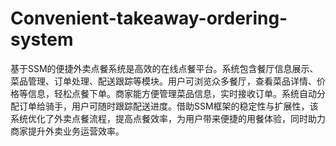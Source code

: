 # Convenient-takeaway-ordering-system
基于SSM的便捷外卖点餐系统是高效的在线点餐平台。系统包含餐厅信息展示、菜品管理、订单处理、配送跟踪等模块。用户可浏览众多餐厅，查看菜品详情、价格等信息，轻松点餐下单。商家能方便管理菜品信息，实时接收订单。系统自动分配订单给骑手，用户可随时跟踪配送进度。借助SSM框架的稳定性与扩展性，该系统优化了外卖点餐流程，提高点餐效率，为用户带来便捷的用餐体验，同时助力商家提升外卖业务运营效率。
